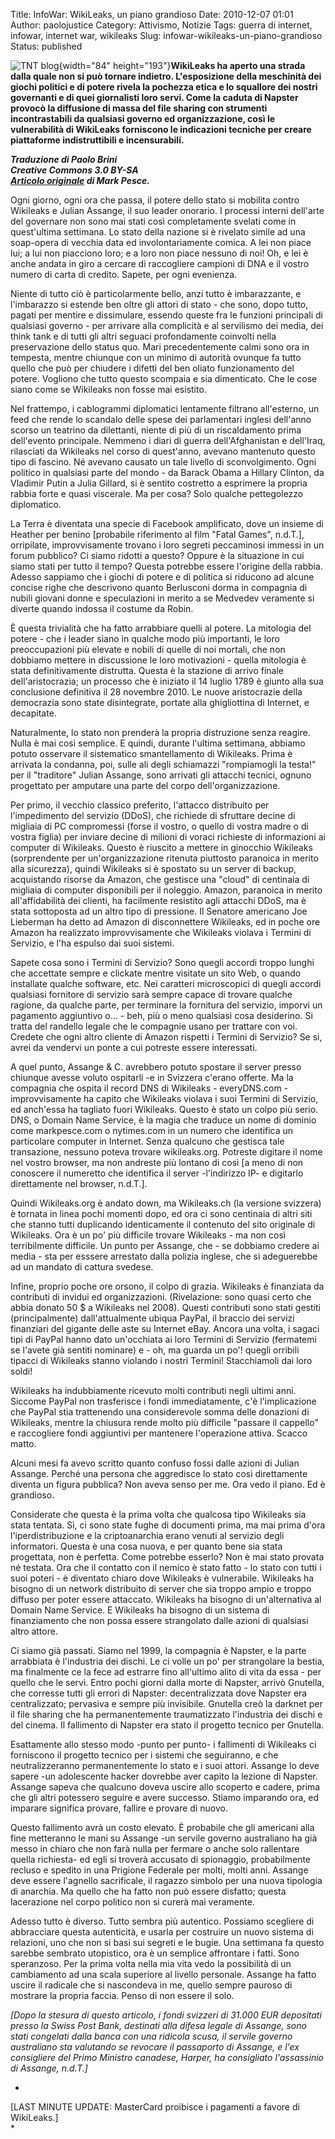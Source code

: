 Title: InfoWar: WikiLeaks, un piano grandioso
Date: 2010-12-07 01:01
Author: paolojustice
Category: Attivismo, Notizie
Tags: guerra di internet, infowar, internet war, wikileaks
Slug: infowar-wikileaks-un-piano-grandioso
Status: published

![TNT blog](http://wikileaks.ch/static/gfx/WL_Hour_Glass_small.png){width="84" height="193"}**WikiLeaks ha aperto una strada dalla quale non si può tornare indietro. L'esposizione della meschinità dei giochi politici e di potere rivela la pochezza etica e lo squallore dei nostri governanti e di quei giornalisti loro servi. Come la caduta di Napster provocò la diffusione di massa del file sharing con strumenti incontrastabili da qualsiasi governo ed organizzazione, così le vulnerabilità di WikiLeaks forniscono le indicazioni tecniche per creare piattaforme indistruttibili e incensurabili.**

  
<!--more-->

***Traduzione di Paolo Brini**  
**Creative Commons 3.0 BY-SA**  
**[Articolo originale](http://blog.futurestreetconsulting.com/?p=446) di Mark Pesce.***

Ogni giorno, ogni ora che passa, il potere dello stato si mobilita contro Wikileaks e Julian Assange, il suo leader onorario. I processi interni dell'arte del governare non sono mai stati così completamente svelati come in quest'ultima settimana. Lo stato della nazione si è rivelato simile ad una soap-opera di vecchia data ed involontariamente comica. A lei non piace lui; a lui non piacciono loro; e a loro non piace nessuno di noi! Oh, e lei è anche andata in giro a cercare di raccogliere campioni di DNA e il vostro numero di carta di credito. Sapete, per ogni evenienza.

Niente di tutto ciò è particolarmente bello, anzi tutto è imbarazzante, e l'imbarazzo si estende ben oltre gli attori di stato - che sono, dopo tutto, pagati per mentire e dissimulare, essendo queste fra le funzioni principali di qualsiasi governo - per arrivare alla complicità e al servilismo dei media, dei think tank e di tutti gli altri seguaci profondamente coinvolti nella preservazione dello status quo. Mari precedentemente calmi sono ora in tempesta, mentre chiunque con un minimo di autorità ovunque fa tutto quello che può per chiudere i difetti del ben oliato funzionamento del potere. Vogliono che tutto questo scompaia e sia dimenticato. Che le cose siano come se Wikileaks non fosse mai esistito.

Nel frattempo, i cablogrammi diplomatici lentamente filtrano all'esterno, un feed che rende lo scandalo delle spese dei parlamentari inglesi dell'anno scorso un teatrino da dilettanti, niente di più di un riscaldamento prima dell'evento principale. Nemmeno i diari di guerra dell'Afghanistan e dell'Iraq, rilasciati da Wikileaks nel corso di quest'anno, avevano mantenuto questo tipo di fascino. Né avevano causato un tale livello di sconvolgimento. Ogni politico in qualsiasi parte del mondo - da Barack Obama a Hillary Clinton, da Vladimir Putin a Julia Gillard, si è sentito costretto a esprimere la propria rabbia forte e quasi viscerale. Ma per cosa? Solo qualche pettegolezzo diplomatico.

La Terra è diventata una specie di Facebook amplificato, dove un insieme di Heather per benino \[probabile riferimento al film "Fatal Games", n.d.T.\], orripilate, improvvisamente trovano i loro segreti peccaminosi immessi in un forum pubblico? Ci siamo ridotti a questo? Oppure è la situazione in cui siamo stati per tutto il tempo? Questa potrebbe essere l'origine della rabbia. Adesso sappiamo che i giochi di potere e di politica si riducono ad alcune concise righe che descrivono quanto Berlusconi dorma in compagnia di nubili giovani donne e speculazioni in merito a se Medvedev veramente si diverte quando indossa il costume da Robin.

È questa trivialità che ha fatto arrabbiare quelli al potere. La mitologia del potere - che i leader siano in qualche modo più importanti, le loro preoccupazioni più elevate e nobili di quelle di noi mortali, che non dobbiamo mettere in discussione le loro motivazioni - quella mitologia è stata definitivamente distrutta. Questa è la stazione di arrivo finale dell'aristocrazia; un processo che è iniziato il 14 luglio 1789 è giunto alla sua conclusione definitiva il 28 novembre 2010. Le nuove aristocrazie della democrazia sono state disintegrate, portate alla ghigliottina di Internet, e decapitate.

Naturalmente, lo stato non prenderà la propria distruzione senza reagire. Nulla è mai così semplice. E quindi, durante l'ultima settimana, abbiamo potuto osservare il sistematico smantellamento di Wikileaks. Prima è arrivata la condanna, poi, sulle ali degli schiamazzi "rompiamogli la testa!" per il "traditore" Julian Assange, sono arrivati gli attacchi tecnici, ognuno progettato per amputare una parte del corpo dell'organizzazione.

Per primo, il vecchio classico preferito, l'attacco distribuito per l'impedimento del servizio (DDoS), che richiede di sfruttare decine di migliaia di PC compromessi (forse il vostro, o quello di vostra madre o di vostra figlia) per inviare decine di milioni di voraci richieste di informazioni ai computer di Wikileaks. Questo è riuscito a mettere in ginocchio Wikileaks (sorprendente per un'organizzazione ritenuta piuttosto paranoica in merito alla sicurezza), quindi Wikileaks si è spostato su un server di backup, acquistando risorse da Amazon, che gestisce una "cloud" di centinaia di migliaia di computer disponibili per il noleggio. Amazon, paranoica in merito all'affidabilità dei clienti, ha facilmente resistito agli attacchi DDoS, ma è stata sottoposta ad un altro tipo di pressione. Il Senatore americano Joe Lieberman ha detto ad Amazon di disconnettere Wikileaks, ed in poche ore Amazon ha realizzato improvvisamente che Wikileaks violava i Termini di Servizio, e l'ha espulso dai suoi sistemi.

Sapete cosa sono i Termini di Servizio? Sono quegli accordi troppo lunghi che accettate sempre e clickate mentre visitate un sito Web, o quando installate qualche software, etc. Nei caratteri microscopici di quegli accordi qualsiasi fornitore di servizio sarà sempre capace di trovare qualche ragione, da qualche parte, per terminare la fornitura del servizio, imporvi un pagamento aggiuntivo o... - beh, più o meno qualsiasi cosa desiderino. Si tratta del randello legale che le compagnie usano per trattare con voi. Credete che ogni altro cliente di Amazon rispetti i Termini di Servizio? Se si, avrei da vendervi un ponte a cui potreste essere interessati.

A quel punto, Assange & C. avrebbero potuto spostare il server presso chiunque avesse voluto ospitarli -e in Svizzera c'erano offerte. Ma la compagnia che ospita il record DNS di Wikileaks - everyDNS.com - improvvisamente ha capito che Wikileaks violava i suoi Termini di Servizio, ed anch'essa ha tagliato fuori Wikileaks. Questo è stato un colpo più serio. DNS, o Domain Name Service, è la magia che traduce un nome di dominio come markpesce.com o nytimes.com in un numero che identifica un particolare computer in Internet. Senza qualcuno che gestisca tale transazione, nessuno poteva trovare wikileaks.org. Potreste digitare il nome nel vostro browser, ma non andreste più lontano di così \[a meno di non conoscere il numeretto che identifica il server -l'indirizzo IP- e digitarlo direttamente nel browser, n.d.T.\].

Quindi Wikileaks.org è andato down, ma Wikileaks.ch (la versione svizzera) è tornata in linea pochi momenti dopo, ed ora ci sono centinaia di altri siti che stanno tutti duplicando identicamente il contenuto del sito originale di Wikileaks. Ora è un po' più difficile trovare Wikileaks - ma non così terribilmente difficile. Un punto per Assange, che - se dobbiamo credere ai media - sta per esssere arrestato dalla polizia inglese, che si adeguerebbe ad un mandato di cattura svedese.

Infine, proprio poche ore orsono, il colpo di grazia. Wikileaks è finanziata da contributi di invidui ed organizzazioni. (Rivelazione: sono quasi certo che abbia donato 50 \$ a Wikileaks nel 2008). Questi contributi sono stati gestiti (principalmente) dall'attualmente ubiqua PayPal, il braccio dei servizi finanziari del gigante delle aste su Internet eBay. Ancora una volta, i sagaci tipi di PayPal hanno dato un'occhiata ai loro Termini di Servizio (fermatemi se l'avete già sentiti nominare) e - oh, ma guarda un po'! quegli orribili tipacci di Wikileaks stanno violando i nostri Termini! Stacchiamoli dai loro soldi!

Wikileaks ha indubbiamente ricevuto molti contributi negli ultimi anni. Siccome PayPal non trasferisce i fondi immediatamente, c'è l'implicazione che PayPal stia trattenendo una considerevole somma delle donazioni di Wikileaks, mentre la chiusura rende molto più difficile "passare il cappello" e raccogliere fondi aggiuntivi per mantenere l'operazione attiva. Scacco matto.

Alcuni mesi fa avevo scritto quanto confuso fossi dalle azioni di Julian Assange. Perché una persona che aggredisce lo stato così direttamente diventa un figura pubblica? Non aveva senso per me. Ora vedo il piano. Ed è grandioso.

Considerate che questa è la prima volta che qualcosa tipo Wikileaks sia stata tentata. Sì, ci sono state fughe di documenti prima, ma mai prima d'ora l'iperdistribuzione e la criptoanarchia erano venuti al servizio degli informatori. Questa è una cosa nuova, e per quanto bene sia stata progettata, non è perfetta. Come potrebbe esserlo? Non è mai stato provata né testata. Ora che il contatto con il nemico è stato fatto - lo stato con tutti i suoi poteri - è diventato chiaro dove Wikileaks è vulnerabile. Wikileaks ha bisogno di un network distribuito di server che sia troppo ampio e troppo diffuso per poter essere attaccato. Wikileaks ha bisogno di un'alternativa al Domain Name Service. E Wikileaks ha bisogno di un sistema di finanziamento che non possa essere strangolato dalle azioni di qualsiasi altro attore.

Ci siamo già passati. Siamo nel 1999, la compagnia è Napster, e la parte arrabbiata è l'industria dei dischi. Le ci volle un po' per strangolare la bestia, ma finalmente ce la fece ad estrarre fino all'ultimo alito di vita da essa - per quello che le servì. Entro pochi giorni dalla morte di Napster, arrivò Gnutella, che corresse tutti gli errori di Napster: decentralizzata dove Napster era centralizzato; pervasiva e sempre più invisibile. Gnutella creò la darknet per il file sharing che ha permanentemente traumatizzato l'industria dei dischi e del cinema. Il fallimento di Napster era stato il progetto tecnico per Gnutella.

Esattamente allo stesso modo -punto per punto- i fallimenti di Wikileaks ci forniscono il progetto tecnico per i sistemi che seguiranno, e che neutralizzeranno permanentemente lo stato e i suoi attori. Assange lo deve sapere -un adolescente hacker dovrebbe aver capito la lezione di Napster. Assange sapeva che qualcuno doveva uscire allo scoperto e cadere, prima che gli altri potessero seguire e avere successo. Stiamo imparando ora, ed imparare significa provare, fallire e provare di nuovo.

Questo fallimento avrà un costo elevato. È probabile che gli americani alla fine metteranno le mani su Assange -un servile governo australiano ha già messo in chiaro che non farà nulla per fermare o anche solo rallentare quella richiesta- ed egli si troverà accusato di spionaggio, probabilmente recluso e spedito in una Prigione Federale per molti, molti anni. Assange deve essere l'agnello sacrificale, il ragazzo simbolo per una nuova tipologia di anarchia. Ma quello che ha fatto non può essere disfatto; questa lacerazione nel corpo politico non si curerà mai veramente.

Adesso tutto è diverso. Tutto sembra più autentico. Possiamo scegliere di abbracciare questa autenticità, e usarla per costruire un nuovo sistema di relazioni, uno che non si basi sui segreti e le bugie. Una settimana fa questo sarebbe sembrato utopistico, ora è un semplice affrontare i fatti. Sono speranzoso. Per la prima volta nella mia vita vedo la possibilità di un cambiamento ad una scala superiore al livello personale. Assange ha fatto uscire il radicale che si nascondeva in me, quello sempre pauroso di mostrare la propria faccia. Penso di non essere il solo.

*\[Dopo la stesura di questo articolo, i fondi svizzeri di 31.000 EUR depositati presso la Swiss Post Bank, destinati alla difesa legale di Assange, sono stati congelati dalla banca con una ridicola scusa, il servile governo australiano sta valutando se revocare il passaporto di Assange, e l'ex consigliere del Primo Ministro canadese, Harper, ha consigliato l'assassinio di Assange, n.d.T.\]*

*  
\[LAST MINUTE UPDATE: MasterCard proibisce i pagamenti a favore di WikiLeaks.\]  
*
